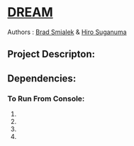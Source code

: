 
# [DREAM](https://bradsmialek.github.io/gameUp_Inc/)

Authors : [Brad Smialek](https://github.com/bradsmialek) & [Hiro Suganuma](https://github.com/takuhiro55)



## Project Descripton:


## Dependencies:


### To Run From Console:
1.
1.
1.
1.


